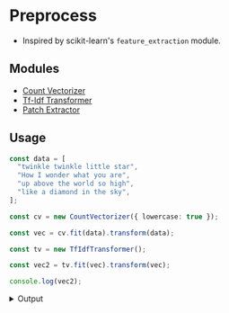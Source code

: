# Preprocess

- Inspired by scikit-learn's `feature_extraction` module.

## Modules
- [Count Vectorizer](/src/text/count_vectorizer.ts)
- [Tf-Idf Transformer](/src/text/tfidf_transformer.ts)
- [Patch Extractor](/src/image/patch_2d.ts)

## Usage

```ts
const data = [
  "twinkle twinkle little star",
  "How I wonder what you are",
  "up above the world so high",
  "like a diamond in the sky",
];

const cv = new CountVectorizer({ lowercase: true });

const vec = cv.fit(data).transform(data);

const tv = new TfIdfTransformer();

const vec2 = tv.fit(vec).transform(vec);

console.log(vec2);
```

<details> 
  <summary>Output</summary>
  <pre>
    <code>
[
  Float32Array(20) [
    3.386294364929199, 2.386294364929199,
    2.386294364929199,                 0,
                    0,                 0,
                    0,                 0,
                    0,                 0,
                    0,                 0,
                    0,                 0,
                    0,                 0,
                    0,                 0,
                    0,                 0
  ],
  Float32Array(20) [
                    0,                 0,
                    0, 2.386294364929199,
    2.386294364929199, 2.386294364929199,
    2.386294364929199, 2.386294364929199,
    2.386294364929199,                 0,
                    0,                 0,
                    0,                 0,
                    0,                 0,
                    0,                 0,
                    0,                 0
  ],
  Float32Array(20) [
                    0,                  0,
                    0,                  0,
                    0,                  0,
                    0,                  0,
                    0,  2.386294364929199,
    2.386294364929199, 1.6931471824645996,
    2.386294364929199,  2.386294364929199,
    2.386294364929199,                  0,
                    0,                  0,
                    0,                  0
  ],
  Float32Array(20) [
                    0,                  0,
                    0,                  0,
                    0,                  0,
                    0,                  0,
                    0,                  0,
                    0, 1.6931471824645996,
                    0,                  0,
                    0,  2.386294364929199,
    2.386294364929199,  2.386294364929199,
    2.386294364929199,  2.386294364929199
  ]
]
    </code>
  </pre>
</details>
